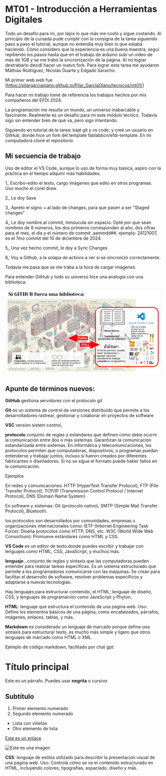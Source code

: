 # MT01 - Introducción a Herramientas Digitales

Todo un desafío para mi, por lejos lo que más me costó y sigue costando.
Al principio de la cursada pude cumplir con la consigna de la tarea siguiendo paso a paso el tutorial, aunque no entendía muy bien lo que estaba haciendo. Cómo considero que la experiencia es una buena maestra, seguí repitiendo los pasos hasta que en el trabajo de arduino subí un video de más de 1GB y se me trabó la sincronización de la página. Al no lograr destrabarlo decidí hacer un nuevo fork. Para lograr esta tarea me ayudaron Mathias Rodriguez, Nicolás Duarte y Edgado Saracho.

Mi primer web web fue [https://pilargarciaolano.github.io/Pilar_GarciaOlano/tecnicos/mt01/]

Para hacer mi trabajo tomé de referencia los trabajos hechos por mis compañeros del EFDI 2024.

La programación me resulta un mundo, un universo inabarcable y fascinante. Realmente es un desafío para mi este módulo técnico. Todavía sigo sin entender bien de qué va, pero sigo intentando.

Siguiendo en tutorial de la tarea: bajé git y vs code; y creé un usuario en GitHub, donde hice un fork del template fablabbcn/efdi-template.
En mi computadora cloné el repositorio


## Mi secuencia de trabajo 

Uso de editor el VS Code, aunque lo uso de forma muy básica, aspiro con la práctica en el tiempo adquirir más habilidades.

1_ Escribo-edito el texto, cargo imágenes que edito en otros programas. Uso mucho el corel draw.

2_ Le doy Save

3_ Apreto el signo + al lado de changes, para que pasen a ser "Staged changes"

4_ Le doy nombre al commit, minsucula sin espacio. Opté por que sean nombres de 8 números, los dos primeros corresponden al año, dos cifras para el mes, el día y el número de commit. aammdd##, ejemplo: 24121007, es el 7mo commit del 10 de diciembre de 2024.

5_ Una vez hecho commit, le doy a Sync Changes

6_ Voy a Github, a la solapa de actions a ver si se sincronizó correctamente.

Todavía me pasa que se me traba a la hora de cargar imágenes.

Para entender GitHub y todo su universo hice una analogía con una biblioteca:


![gitcomobiblio](../images/MT01/gitcomobiblio.jpg)




## Apunte de términos nuevos:

**GitHub** gestiona servidores con el protocolo git

**Git** es un sistema de control de versiones distribuido que permite a los desarrolladores rastrear, gestionar y colaborar en proyectos de software

**VSC** version sistem control, 

**protocolo** conjunto de reglas y estándares que definen cómo debe ocurrir la comunicación entre dos o más sistemas. Garantizan la comunicación estandarizada entre sistemas. En informática y telecomunicaciones, los protocolos permiten que computadoras, dispositivos, o programas puedan entenderse y trabajar juntos, incluso si fueron creados por diferentes fabricantes o diseñadores. Si no se sigue el formato puede haber fallos en la comunicación.

Ejemplos 

En redes y comunicaciones: HTTP (HyperText Transfer Protocol), FTP (File Transfer Protocol), TCP/IP (Transmission Control Protocol / Internet Protocol), DNS (Domain Name System)

En software y sistemas: Git (protocolo nativo), SMTP (Simple Mail Transfer Protocol), Bluetooth.

los protocolos son desarrollados por comunidades, empresas u organizaciones internacionales como:
IETF (Internet Engineering Task Force): Diseña protocolos como HTTP, DNS, etc.
W3C (World Wide Web Consortium): Promueve estándares como HTML y CSS.

**VS Code** es un editor de texto donde puedes escribir y trabajar con lenguajes como HTML, CSS, JavaScript, y muchos más.

**lenguaje** , conjunto de reglas y sintaxis que las computadoras pueden entender para realizar tareas específicas. Es un sistema estructurado que permite a los programadores comunicarse con las máquinas. Se crean para facilitar el desarrollo de software, resolver problemas específicos y adaptarse a nuevas tecnologías.

Hay lenguajes para estructurar contenido, el HTML; lenguaje de diseño, CSS, y lenguajes de programación  como JavaScript y Phyton.


**HTML**: lenguaje que estructura el contenido de una página web. 
Uso: Define los elementos básicos de una página, como encabezados, párrafos, imágenes, enlaces, tablas, y más.

**Markdown** es considerado un lenguaje de marcado porque define una sintaxis para estructurar texto, es mucho más simple y ligero que otros lenguajes de marcado como HTML o XML.

Ejemplo de código markdown, facilitado por chat gpt:

# Título principal

Este es un párrafo. Puedes usar **negrita** o *cursiva*.

## Subtítulo

1. Primer elemento numerado
2. Segundo elemento numerado

- Lista con viñetas
- Otro elemento de lista

[Este es un enlace](https://example.com)

![Este es una imagen](https://example.com/imagen.png)


**CSS**: lenguaje de estilos utilizado para describir la presentación visual de una página web.
Uso: Controla cómo se ve el contenido estructurado en HTML, incluyendo colores, tipografías, espaciado, diseño y más.